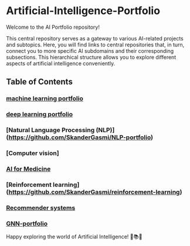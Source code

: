 # Artificial-Intelligence-Portfolio

Welcome to the AI Portfolio repository! 

This central repository serves as a gateway to various AI-related projects and subtopics. Here, you will find links to central repositories that, in turn, connect you to more specific AI subdomains and their corresponding subsections. This hierarchical structure allows you to explore different aspects of artificial intelligence conveniently.

## Table of Contents
### [machine learning portfolio](https://github.com/SkanderGasmi/ML-portfolio)

### [deep learning portfolio](https://github.com/SkanderGasmi/deep-learning-portfolio)

### [Natural Language Processing (NLP)] (https://github.com/SkanderGasmi/NLP-portfolio)

### [Computer vision]

### [AI for Medicine](https://github.com/SkanderGasmi/AI-For-Medicine)

### [Reinforcement learning] (https://github.com/SkanderGasmi/reinforcement-learning)

### [Recommender systems](https://github.com/SkanderGasmi/recommender-systems)

### [GNN-portfolio](https://github.com/SkanderGasmi/GNN-portfolio)

Happy exploring the world of Artificial Intelligence! 🤖📚🔬
